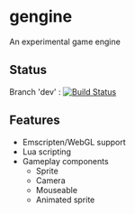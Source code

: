 gengine
=======

An experimental game engine

## Status
Branch 'dev' : [![Build Status](https://travis-ci.org/gogoprog/gengine.svg?branch=dev)](https://travis-ci.org/gogoprog/gengine)

## Features
 * Emscripten/WebGL support
 * Lua scripting
 * Gameplay components
   * Sprite
   * Camera
   * Mouseable
   * Animated sprite
